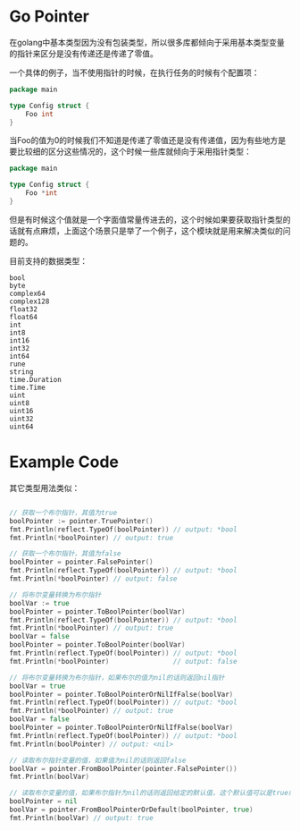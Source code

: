 # Go Pointer

在golang中基本类型因为没有包装类型，所以很多库都倾向于采用基本类型变量的指针来区分是没有传递还是传递了零值。

一个具体的例子，当不使用指针的时候，在执行任务的时候有个配置项：

```go
package main

type Config struct {
	Foo int
}

```

当Foo的值为0的时候我们不知道是传递了零值还是没有传递值，因为有些地方是要比较细的区分这些情况的，这个时候一些库就倾向于采用指针类型：

```go
package main

type Config struct {
	Foo *int
}

```

但是有时候这个值就是一个字面值常量传进去的，这个时候如果要获取指针类型的话就有点麻烦，上面这个场景只是举了一个例子，这个模块就是用来解决类似的问题的。

目前支持的数据类型：

```text
bool
byte
complex64
complex128
float32
float64
int
int8
int16
int32
int64
rune
string
time.Duration
time.Time
uint
uint8
uint16
uint32
uint64
```

# Example Code

其它类型用法类似：

```go

// 获取一个布尔指针，其值为true
boolPointer := pointer.TruePointer()
fmt.Println(reflect.TypeOf(boolPointer)) // output: *bool
fmt.Println(*boolPointer) // output: true

// 获取一个布尔指针，其值为false
boolPointer = pointer.FalsePointer()
fmt.Println(reflect.TypeOf(boolPointer)) // output: *bool
fmt.Println(*boolPointer) // output: false

// 将布尔变量转换为布尔指针
boolVar := true
boolPointer = pointer.ToBoolPointer(boolVar)
fmt.Println(reflect.TypeOf(boolPointer)) // output: *bool
fmt.Println(*boolPointer) // output: true
boolVar = false
boolPointer = pointer.ToBoolPointer(boolVar)
fmt.Println(reflect.TypeOf(boolPointer)) // output: *bool
fmt.Println(*boolPointer)                // output: false

// 将布尔变量转换为布尔指针，如果布尔的值为nil的话则返回nil指针
boolVar = true
boolPointer = pointer.ToBoolPointerOrNilIfFalse(boolVar)
fmt.Println(reflect.TypeOf(boolPointer)) // output: *bool
fmt.Println(*boolPointer) // output: true
boolVar = false
boolPointer = pointer.ToBoolPointerOrNilIfFalse(boolVar)
fmt.Println(reflect.TypeOf(boolPointer)) // output: *bool
fmt.Println(boolPointer) // output: <nil>

// 读取布尔指针变量的值，如果值为nil的话则返回false
boolVar = pointer.FromBoolPointer(pointer.FalsePointer())
fmt.Println(boolVar)

// 读取布尔变量的值，如果布尔指针为nil的话则返回给定的默认值，这个默认值可以是true或者false
boolPointer = nil
boolVar = pointer.FromBoolPointerOrDefault(boolPointer, true)
fmt.Println(boolVar) // output: true
```
     



